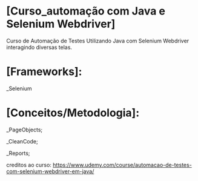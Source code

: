 
# [Curso_automação com Java e Selenium Webdriver]
Curso de Automação de Testes Utilizando  Java com Selenium Webdriver interagindo diversas telas.


# [Frameworks]:

_Selenium


# [Conceitos/Metodologia]:
_PageObjects;

_CleanCode;

_Reports;






creditos ao curso: https://www.udemy.com/course/automacao-de-testes-com-selenium-webdriver-em-java/
